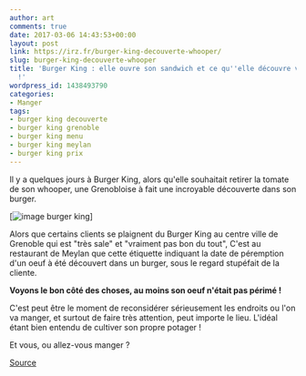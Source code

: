 ```yaml
---
author: art
comments: true
date: 2017-03-06 14:43:53+00:00
layout: post
link: https://irz.fr/burger-king-decouverte-whooper/
slug: burger-king-decouverte-whooper
title: 'Burger King : elle ouvre son sandwich et ce qu''elle découvre va vous révolter
  !'
wordpress_id: 1438493790
categories:
- Manger
tags:
- burger king decouverte
- burger king grenoble
- burger king menu
- burger king meylan
- burger king prix
---
```


Il y a quelques jours à Burger King, alors qu'elle souhaitait retirer la tomate de son whooper, une Grenobloise à fait une incroyable découverte dans son burger.
<!-- more -->

[![image burger king](https://static.irz.fr/2017/03/burger-king-decouverte-incroyable.jpg)]

Alors que certains clients se plaignent du Burger King au centre ville de Grenoble qui est "très sale" et "vraiment pas bon du tout", C'est au restaurant de Meylan que cette étiquette indiquant la date de péremption d'un oeuf à été découvert dans un burger, sous le regard stupéfait de la cliente.

**Voyons le bon côté des choses, au moins son oeuf n'était pas périmé !**

C'est peut être le moment de reconsidérer sérieusement les endroits ou l'on va manger, et surtout de faire très attention, peut importe le lieu. L'idéal étant bien entendu de cultiver son propre potager !

Et vous, ou allez-vous manger ?

[Source](https://www.facebook.com/groups/789503794408046/permalink/1593953103963107/)
